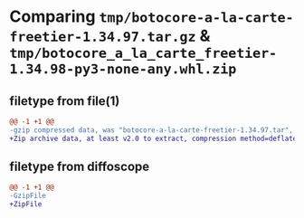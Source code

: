 # Comparing `tmp/botocore-a-la-carte-freetier-1.34.97.tar.gz` & `tmp/botocore_a_la_carte_freetier-1.34.98-py3-none-any.whl.zip`

## filetype from file(1)

```diff
@@ -1 +1 @@
-gzip compressed data, was "botocore-a-la-carte-freetier-1.34.97.tar", last modified: Fri May  3 01:04:37 2024, max compression
+Zip archive data, at least v2.0 to extract, compression method=deflate
```

## filetype from diffoscope

```diff
@@ -1 +1 @@
-GzipFile
+ZipFile
```

